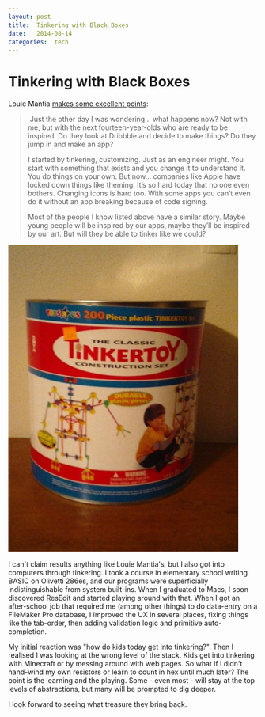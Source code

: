 ```yaml
---
layout: post
title:  Tinkering with Black Boxes 
date:   2014-08-14 
categories:  tech 
---
```


# Tinkering with Black Boxes


Louie Mantia [makes some excellent points](http://mantia.me/blog/tinkering/ "Tinkering" ):  

> Just the other day I was wondering… what happens now? Not with me, but with the next fourteen-year-olds who are ready to be inspired. Do they look at Dribbble and decide to make things? Do they jump in and make an app?
>
> I started by tinkering, customizing. Just as an engineer might. You start with something that exists and you change it to understand it. You do things on your own. But now… companies like Apple have locked down things like theming. It’s so hard today that no one even bothers. Changing icons is hard too. With some apps you can’t even do it without an app breaking because of code signing.
>
> Most of the people I know listed above have a similar story. Maybe young people will be inspired by our apps, maybe they’ll be inspired by our art. But will they be able to tinker like we could?  

![|465x620](/images/224346.jpg)  

I can't claim results anything like Louie Mantia's, but I also got into computers through tinkering. I took a course in elementary school writing BASIC on Olivetti 286es, and our programs were superficially indistinguishable from system built-ins. When I graduated to Macs, I soon discovered ResEdit and started playing around with that. When I got an after-school job that required me (among other things) to do data-entry on a FileMaker Pro database, I improved the UX in several places, fixing things like the tab-order, then adding validation logic and primitive auto-completion.  

My initial reaction was "how do kids today get into tinkering?". Then I realised I was looking at the wrong level of the stack. Kids get into tinkering with Minecraft or by messing around with web pages. So what if I didn't hand-wind my own resistors or learn to count in hex until much later? The point is the learning and the playing. Some - even most - will stay at the top levels of abstractions, but many will be prompted to dig deeper.  

I look forward to seeing what treasure they bring back.

                              